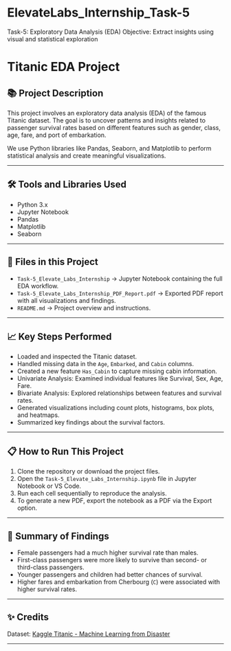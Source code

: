 # ElevateLabs_Internship_Task-5
Task-5: Exploratory Data Analysis (EDA) 
Objective: Extract insights using visual and statistical exploration
# Titanic EDA Project

## 📚 Project Description

This project involves an exploratory data analysis (EDA) of the famous Titanic dataset. The goal is to uncover patterns and insights related to passenger survival rates based on different features such as gender, class, age, fare, and port of embarkation.

We use Python libraries like Pandas, Seaborn, and Matplotlib to perform statistical analysis and create meaningful visualizations.

---

## 🛠️ Tools and Libraries Used

- Python 3.x
- Jupyter Notebook
- Pandas
- Matplotlib
- Seaborn

---

## 📂 Files in this Project

- `Task-5_Elevate_Labs_Internship` → Jupyter Notebook containing the full EDA workflow.
- `Task-5_Elevate_Labs_Internship_PDF_Report.pdf` → Exported PDF report with all visualizations and findings.
- `README.md` → Project overview and instructions.

---

## 📈 Key Steps Performed

- Loaded and inspected the Titanic dataset.
- Handled missing data in the `Age`, `Embarked`, and `Cabin` columns.
- Created a new feature `Has_Cabin` to capture missing cabin information.
- Univariate Analysis: Examined individual features like Survival, Sex, Age, Fare.
- Bivariate Analysis: Explored relationships between features and survival rates.
- Generated visualizations including count plots, histograms, box plots, and heatmaps.
- Summarized key findings about the survival factors.

---

## 📋 How to Run This Project

1. Clone the repository or download the project files.
2. Open the `Task-5_Elevate_Labs_Internship.ipynb` file in Jupyter Notebook or VS Code.
3. Run each cell sequentially to reproduce the analysis.
4. To generate a new PDF, export the notebook as a PDF via the Export option.

---

## 🚀 Summary of Findings

- Female passengers had a much higher survival rate than males.
- First-class passengers were more likely to survive than second- or third-class passengers.
- Younger passengers and children had better chances of survival.
- Higher fares and embarkation from Cherbourg (`C`) were associated with higher survival rates.

---

## ✨ Credits

Dataset: [Kaggle Titanic - Machine Learning from Disaster](https://www.kaggle.com/c/titanic)

---

